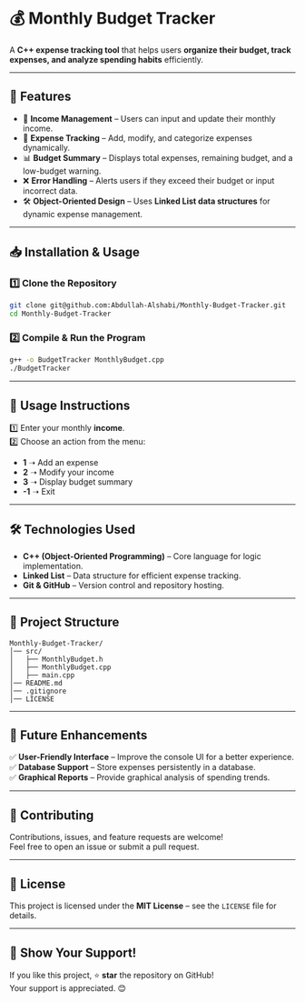 # 💰 Monthly Budget Tracker

A **C++ expense tracking tool** that helps users **organize their budget, track expenses, and analyze spending habits** efficiently.

---

## 🚀 Features
- 🏦 **Income Management** – Users can input and update their monthly income.
- 💸 **Expense Tracking** – Add, modify, and categorize expenses dynamically.
- 📊 **Budget Summary** – Displays total expenses, remaining budget, and a low-budget warning.
- ❌ **Error Handling** – Alerts users if they exceed their budget or input incorrect data.
- 🛠 **Object-Oriented Design** – Uses **Linked List data structures** for dynamic expense management.

---

## 📥 Installation & Usage

### 1️⃣ Clone the Repository
```bash
git clone git@github.com:Abdullah-Alshabi/Monthly-Budget-Tracker.git
cd Monthly-Budget-Tracker
```

### 2️⃣ Compile & Run the Program
```bash
g++ -o BudgetTracker MonthlyBudget.cpp
./BudgetTracker
```

---

## 📝 Usage Instructions
1️⃣ Enter your monthly **income**.  
2️⃣ Choose an action from the menu:
   - **1** ➝ Add an expense  
   - **2** ➝ Modify your income  
   - **3** ➝ Display budget summary  
   - **-1** ➝ Exit  

---

## 🛠 Technologies Used
- **C++ (Object-Oriented Programming)** – Core language for logic implementation.
- **Linked List** – Data structure for efficient expense tracking.
- **Git & GitHub** – Version control and repository hosting.

---

## 📂 Project Structure
```
Monthly-Budget-Tracker/
│── src/
│   ├── MonthlyBudget.h
│   ├── MonthlyBudget.cpp
│   ├── main.cpp
│── README.md
│── .gitignore
│── LICENSE
```

---

## 📌 Future Enhancements
✅ **User-Friendly Interface** – Improve the console UI for a better experience.  
✅ **Database Support** – Store expenses persistently in a database.  
✅ **Graphical Reports** – Provide graphical analysis of spending trends.  

---

## 🤝 Contributing
Contributions, issues, and feature requests are welcome!  
Feel free to open an issue or submit a pull request.

---

## 📜 License
This project is licensed under the **MIT License** – see the `LICENSE` file for details.

---

## 🌟 Show Your Support!
If you like this project, ⭐ **star** the repository on GitHub!  
Your support is appreciated. 😊
```
